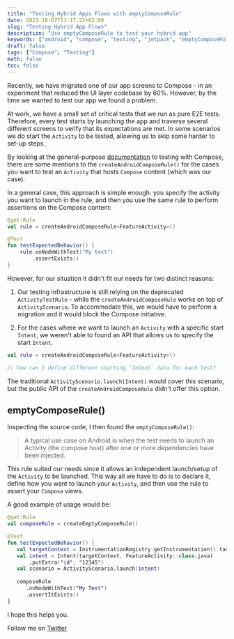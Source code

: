 ```yaml
---
title: "Testing Hybrid Apps Flows with emptyComposeRule"
date: 2021-10-07T11:17:22+02:00
slug: "Testing Hybrid App Flows"
description: "Use emptyComposeRule to test your hybrid app"
keywords: ["android", "compose", "testing", "jetpack", "emptyComposeRule"]
draft: false
tags: ["Compose", "Testing"]
math: false
toc: false
---
```


Recently, we have migrated one of our app screens to Compose - in an experiment that reduced the UI layer codebase by 60%. However, by the time we wanted to test our app we found a problem.

At work, we have a small set of critical tests that we run as pure E2E tests. Therefore, every test starts by launching the app and traverse several different screens to verify that its expectations are met. In some scenarios we do start the `Activity` to be tested, allowing us to skip some harder to set-up steps.

By looking at the general-purpose [documentation](https://developer.android.com/jetpack/compose/testing) to testing with Compose, there are some mentions to the `createAndroidComposeRule()` for the cases you want to test an `Activity` that hosts `Compose` content (which was our case).

In a general case, this approach is simple enough: you specify the activity you want to launch in the rule, and then you use the same rule to perform assertions on the Compose content:

```kotlin
@get:Rule
val rule = createAndroidComposeRule<FeatureActivity>()

@Test
fun testExpectedBehavior() {
	rule.onNodeWithText("My text")
	    .assertExists()
}
```

However, for our situation it didn't fit our needs for two distinct reasons:

1) Our testing infrastructure is still relying on the deprecated `ActivityTestRule` - while the `createAndroidComposeRule` works on top of `ActivityScenario`. To accommodate this, we would have to perform a migration and it would block the Compose initiative.

2) For the cases where we want to launch an `Activity` with a specific start `Intent`, we weren't able to found an API that allows us to specify the start `Intent`. 

```kotlin
val rule = createAndroidComposeRule<FeatureActivity>() 

// how can I define different starting `Intent` data for each test?
```

The traditional `ActivityScenario.launch(Intent)` would cover this scenario, but the public API of the `createAndroidComposeRule` didn't offer this option.


## emptyComposeRule()

Inspecting the source code, I then found the `emptyComposeRule()`: 

> A typical use case on Android is when the test needs to launch an Activity (the compose host)  after one or more dependencies have been injected.

This rule suited our needs since it allows an independent launch/setup of the `Activity` to be launched.  This way all we have to do is to declare it, define how you want to launch your `Activity`, and then use the rule to assert your `Compose` views.

A good example of usage would be:

```kotlin
@get:Rule
val composeRule = createEmptyComposeRule()

@Test
fun testExpectedBehavior() {
   val targetContext = InstrumentationRegistry.getInstrumentation().targetContext
   val intent = Intent(targetContext, FeatureActivity::class.java)
       .putExtra("id", "12345")
   val scenario = ActivityScenario.launch(intent)
   
   composeRule
      .onNodeWithText("My Text")
      .assertItExists()
}
```

I hope this helps you.

Follow me on [Twitter](https://twitter.com/@fabiocarballo)

